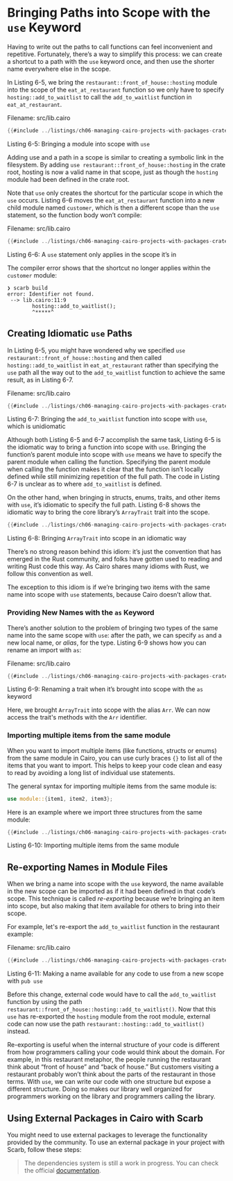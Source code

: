 # Bringing Paths into Scope with the `use` Keyword

Having to write out the paths to call functions can feel inconvenient and repetitive. Fortunately, there’s a way to simplify this process: we can create a shortcut to a path with the `use` keyword once, and then use the shorter name everywhere else in the scope.

In Listing 6-5, we bring the `restaurant::front_of_house::hosting` module into the
scope of the `eat_at_restaurant` function so we only have to specify
`hosting::add_to_waitlist` to call the `add_to_waitlist` function in
`eat_at_restaurant`.

<span class="filename">Filename: src/lib.cairo</span>

```rust
{{#include ../listings/ch06-managing-cairo-projects-with-packages-crates-and-modules/listing_06_05.cairo}}
```

<span class="caption">Listing 6-5: Bringing a module into scope with
`use`</span>

Adding use and a path in a scope is similar to creating a symbolic link in the filesystem. By adding `use restaurant::front_of_house::hosting` in the crate root, hosting is now a valid name in that scope, just as though the `hosting` module had been defined in the crate root.

Note that `use` only creates the shortcut for the particular scope in which the `use` occurs. Listing 6-6 moves the `eat_at_restaurant` function into a new
child module named `customer`, which is then a different scope than the `use`
statement, so the function body won’t compile:

<span class="filename">Filename: src/lib.cairo</span>

```rust
{{#include ../listings/ch06-managing-cairo-projects-with-packages-crates-and-modules/listing_06_06.cairo}}
```

<span class="caption">Listing 6-6: A `use` statement only applies in the scope
it’s in</span>

The compiler error shows that the shortcut no longer applies within the
`customer` module:

```console
❯ scarb build
error: Identifier not found.
 --> lib.cairo:11:9
        hosting::add_to_waitlist();
        ^*****^
```

## Creating Idiomatic `use` Paths

In Listing 6-5, you might have wondered why we specified `use
restaurant::front_of_house::hosting` and then called `hosting::add_to_waitlist` in
`eat_at_restaurant` rather than specifying the `use` path all the way out to
the `add_to_waitlist` function to achieve the same result, as in Listing 6-7.

<span class="filename">Filename: src/lib.cairo</span>

```rust
{{#include ../listings/ch06-managing-cairo-projects-with-packages-crates-and-modules/listing_06_07.cairo}}
```

<span class="caption">Listing 6-7: Bringing the `add_to_waitlist` function
into scope with `use`, which is unidiomatic</span>

Although both Listing 6-5 and 6-7 accomplish the same task, Listing 6-5 is
the idiomatic way to bring a function into scope with `use`. Bringing the
function’s parent module into scope with `use` means we have to specify the
parent module when calling the function. Specifying the parent module when
calling the function makes it clear that the function isn’t locally defined
while still minimizing repetition of the full path. The code in Listing 6-7 is
unclear as to where `add_to_waitlist` is defined.

On the other hand, when bringing in structs, enums, traits, and other items with `use`,
it’s idiomatic to specify the full path. Listing 6-8 shows the idiomatic way
to bring the core library’s `ArrayTrait` trait into the scope.

```rust
{{#include ../listings/ch06-managing-cairo-projects-with-packages-crates-and-modules/listing_06_08.cairo}}
```

<span class="caption">Listing 6-8: Bringing `ArrayTrait` into scope in an
idiomatic way</span>

There’s no strong reason behind this idiom: it’s just the convention that has
emerged in the Rust community, and folks have gotten used to reading and writing Rust code this way.
As Cairo shares many idioms with Rust, we follow this convention as well.

The exception to this idiom is if we’re bringing two items with the same name
into scope with `use` statements, because Cairo doesn’t allow that.

### Providing New Names with the `as` Keyword

There’s another solution to the problem of bringing two types of the same name
into the same scope with `use`: after the path, we can specify `as` and a new
local name, or _alias_, for the type. Listing 6-9 shows how you can rename an import with `as`:

<span class="filename">Filename: src/lib.cairo</span>

```rust
{{#include ../listings/ch06-managing-cairo-projects-with-packages-crates-and-modules/listing_06_09.cairo}}
```

<span class="caption">Listing 6-9: Renaming a trait when it’s brought into
scope with the `as` keyword</span>

Here, we brought `ArrayTrait` into scope with the alias `Arr`. We can now access the trait's methods with the `Arr` identifier.

### Importing multiple items from the same module

When you want to import multiple items (like functions, structs or enums)
from the same module in Cairo, you can use curly braces `{}` to list all of
the items that you want to import. This helps to keep your code clean and easy
to read by avoiding a long list of individual use statements.

The general syntax for importing multiple items from the same module is:

```rust
use module::{item1, item2, item3};
```

Here is an example where we import three structures from the same module:

```rust
{{#include ../listings/ch06-managing-cairo-projects-with-packages-crates-and-modules/listing_06_10.cairo}}
```

<span class="caption">Listing 6-10: Importing multiple items from the same module</span>

## Re-exporting Names in Module Files

When we bring a name into scope with the `use` keyword, the name available in
the new scope can be imported as if it had been defined in that code’s scope.
This technique is called _re-exporting_ because we’re bringing an item into scope,
but also making that item available for others to bring into their scope.

For example, let's re-export the `add_to_waitlist` function in the restaurant example:

<span class="filename">Filename: src/lib.cairo</span>

```rust
{{#include ../listings/ch06-managing-cairo-projects-with-packages-crates-and-modules/listing_06_11.cairo}}
```

<span class="caption">Listing 6-11: Making a name available for any code to use
from a new scope with `pub use`</span>

Before this change, external code would have to call the `add_to_waitlist`
function by using the path
`restaurant::front_of_house::hosting::add_to_waitlist()`. Now that this `use`
has re-exported the `hosting` module from the root module, external code
can now use the path `restaurant::hosting::add_to_waitlist()` instead.

Re-exporting is useful when the internal structure of your code is different
from how programmers calling your code would think about the domain. For
example, in this restaurant metaphor, the people running the restaurant think
about “front of house” and “back of house.” But customers visiting a restaurant
probably won’t think about the parts of the restaurant in those terms. With
`use`, we can write our code with one structure but expose a different
structure. Doing so makes our library well organized for programmers working on
the library and programmers calling the library.

## Using External Packages in Cairo with Scarb

You might need to use external packages to leverage the functionality provided by the community. To use an external package in your project with Scarb, follow these steps:

> The dependencies system is still a work in progress. You can check the official [documentation](https://docs.swmansion.com/scarb/docs/guides/dependencies.html).
